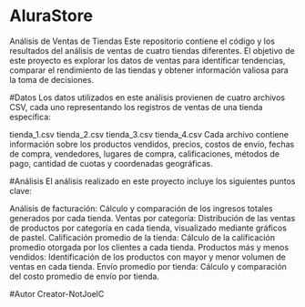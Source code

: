 # AluraStore
Análisis de Ventas de Tiendas
Este repositorio contiene el código y los resultados del análisis de ventas de cuatro tiendas diferentes. El objetivo de este proyecto es explorar los datos de ventas para identificar tendencias, comparar el rendimiento de las tiendas y obtener información valiosa para la toma de decisiones.

#Datos
Los datos utilizados en este análisis provienen de cuatro archivos CSV, cada uno representando los registros de ventas de una tienda específica:

tienda_1.csv
tienda_2.csv
tienda_3.csv
tienda_4.csv
Cada archivo contiene información sobre los productos vendidos, precios, costos de envío, fechas de compra, vendedores, lugares de compra, calificaciones, métodos de pago, cantidad de cuotas y coordenadas geográficas.

#Análisis
El análisis realizado en este proyecto incluye los siguientes puntos clave:

Análisis de facturación: Cálculo y comparación de los ingresos totales generados por cada tienda.
Ventas por categoría: Distribución de las ventas de productos por categoría en cada tienda, visualizado mediante gráficos de pastel.
Calificación promedio de la tienda: Cálculo de la calificación promedio otorgada por los clientes a cada tienda.
Productos más y menos vendidos: Identificación de los productos con mayor y menor volumen de ventas en cada tienda.
Envío promedio por tienda: Cálculo y comparación del costo promedio de envío por tienda.

#Autor
Creator-NotJoelC
